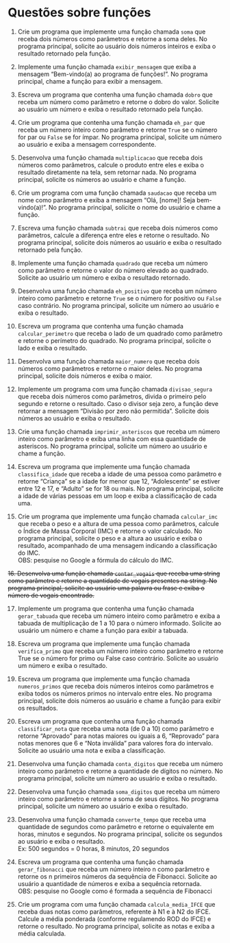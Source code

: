 # Questões sobre funções
1. Crie um programa que implemente uma função chamada ```soma``` que receba dois números como parâmetros e retorne a soma deles. No programa principal, solicite ao usuário dois números inteiros e exiba o resultado retornado pela função.

2. Implemente uma função chamada ```exibir_mensagem``` que exiba a mensagem “Bem-vindo(a) ao programa de funções!”. No programa principal, chame a função para exibir a mensagem.

3. Escreva um programa que contenha uma função chamada ```dobro``` que receba um número como parâmetro e retorne o dobro do valor. Solicite ao usuário um número e exiba o resultado retornado pela função.

4. Crie um programa que contenha uma função chamada ```eh_par``` que receba um número inteiro como parâmetro e retorne ```True``` se o número for par ou ```False``` se for ímpar. No programa principal, solicite um número ao usuário e exiba a mensagem correspondente.

5. Desenvolva uma função chamada ```multiplicacao``` que receba dois números como parâmetros, calcule o produto entre eles e exiba o resultado diretamente na tela, sem retornar nada. No programa principal, solicite os números ao usuário e chame a função.

6. Crie um programa com uma função chamada ```saudacao``` que receba um nome como parâmetro e exiba a mensagem “Olá, [nome]! Seja bem-vindo(a)!”. No programa principal, solicite o nome do usuário e chame a função.

7. Escreva uma função chamada ```subtrai``` que receba dois números como parâmetros, calcule a diferença entre eles e retorne o resultado. No programa principal, solicite dois números ao usuário e exiba o resultado retornado pela função.

8. Implemente uma função chamada ```quadrado``` que receba um número como parâmetro e retorne o valor do número elevado ao quadrado. Solicite ao usuário um número e exiba o resultado retornado.

9. Desenvolva uma função chamada ```eh_positivo``` que receba um número inteiro como parâmetro e retorne ```True``` se o número for positivo ou ```False``` caso contrário. No programa principal, solicite um número ao usuário e exiba o resultado.

10. Escreva um programa que contenha uma função chamada ```calcular_perimetro``` que receba o lado de um quadrado como parâmetro e retorne o perímetro do quadrado. No programa principal, solicite o lado e exiba o resultado.

11. Desenvolva uma função chamada ```maior_numero``` que receba dois números como parâmetros e retorne o maior deles. No programa principal, solicite dois números e exiba o maior.

12. Implemente um programa com uma função chamada ```divisao_segura``` que receba dois números como parâmetros, divida o primeiro pelo segundo e retorne o resultado. Caso o divisor seja zero, a função deve retornar a mensagem “Divisão por zero não permitida”. Solicite dois números ao usuário e exiba o resultado.
	
13. Crie uma função chamada ```imprimir_asteriscos``` que receba um número inteiro como parâmetro e exiba uma linha com essa quantidade de asteriscos. No programa principal, solicite um número ao usuário e chame a função.

14. Escreva um programa que implemente uma função chamada ```classifica_idade``` que receba a idade de uma pessoa como parâmetro e retorne “Criança” se a idade for menor que 12, “Adolescente” se estiver entre 12 e 17, e “Adulto” se for 18 ou mais. No programa principal, solicite a idade de várias pessoas em um loop e exiba a classificação de cada uma.

15. Crie um programa que implemente uma função chamada ```calcular_imc``` que receba o peso e a altura de uma pessoa como parâmetros, calcule o Índice de Massa Corporal (IMC) e retorne o valor calculado. No programa principal, solicite o peso e a altura ao usuário e exiba o resultado, acompanhado de uma mensagem indicando a classificação do IMC.
<br>OBS: pesquise no Google a fórmula do cálculo do IMC.
	
~~16. Desenvolva uma função chamada ```contar_vogais``` que receba uma string como parâmetro e retorne a quantidade de vogais presentes na string. No programa principal, solicite ao usuário uma palavra ou frase e exiba o número de vogais encontrado.~~

17. Implemente um programa que contenha uma função chamada ```gerar_tabuada``` que receba um número inteiro como parâmetro e exiba a tabuada de multiplicação de 1 a 10 para o número informado. Solicite ao usuário um número e chame a função para exibir a tabuada.

18. Escreva um programa que implemente uma função chamada ```verifica_primo``` que receba um número inteiro como parâmetro e retorne True se o número for primo ou False caso contrário. Solicite ao usuário um número e exiba o resultado.

19. Escreva um programa que implemente uma função chamada ```numeros_primos``` que receba dois números inteiros como parâmetros e exiba todos os números primos no intervalo entre eles. No programa principal, solicite dois números ao usuário e chame a função para exibir os resultados.

20. Escreva um programa que contenha uma função chamada ```classificar_nota``` que receba uma nota (de 0 a 10) como parâmetro e retorne “Aprovado” para notas maiores ou iguais a 6, “Reprovado” para notas menores que 6 e “Nota inválida” para valores fora do intervalo. Solicite ao usuário uma nota e exiba a classificação.

21. Desenvolva uma função chamada ```conta_digitos``` que receba um número inteiro como parâmetro e retorne a quantidade de dígitos no número. No programa principal, solicite um número ao usuário e exiba o resultado.

22. Desenvolva uma função chamada ```soma_digitos``` que receba um número inteiro como parâmetro e retorne a soma de seus dígitos. No programa principal, solicite um número ao usuário e exiba o resultado.

23. Desenvolva uma função chamada ```converte_tempo``` que receba uma quantidade de segundos como parâmetro e retorne o equivalente em horas, minutos e segundos. No programa principal, solicite os segundos ao usuário e exiba o resultado.
<br>Ex: 500 segundos = 0 horas, 8 minutos, 20 segundos

24. Escreva um programa que contenha uma função chamada ```gerar_fibonacci``` que receba um número inteiro n como parâmetro e retorne os n primeiros números da sequência de Fibonacci. Solicite ao usuário a quantidade de números e exiba a sequência retornada.
<br>OBS: pesquise no Google como é formada a sequência de Fibonacci

25. Crie um programa com uma função chamada ```calcula_media_IFCE``` que receba duas notas como parâmetros, referente à N1 e à N2 do IFCE. Calcule a média ponderada (conforme regulamendo ROD do IFCE) e retorne o resultado. No programa principal, solicite as notas e exiba a média calculada.

